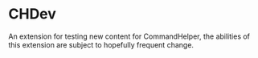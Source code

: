 CHDev
=====

An extension for testing new content for CommandHelper, the abilities of this extension are subject to hopefully frequent change.
